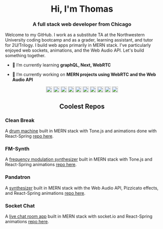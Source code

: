 <h1 align="center">Hi, I'm Thomas</h1>
<h3 align="center">A full stack web developer from Chicago</h3>
   Welcome to my GitHub. I work as a substitute TA at the Northwestern University coding bootcamp 
   and as a grader, learning assistant, and tutor for 2U/Trilogy. 
   I build web apps primarily in MERN stack. I've particularly enjoyed web sockets, 
   animations, and the Web Audio API. Let's build something together.

<!-- <p align="center"> <img src="https://komarev.com/ghpvc/?username=thomasfoydel" alt="thomasfoydel" /> </p> -->

- 🌱 I’m currently learning **graphQL, Next, WebRTC**

- 🔭 I’m currently working on **MERN projects using WebRTC and the Web Audio API**

<p align="center"><img src="https://devicons.github.io/devicon/devicon.git/icons/react/react-original-wordmark.svg" alt="react" width="20" height="20"/> <img src="https://devicons.github.io/devicon/devicon.git/icons/css3/css3-original-wordmark.svg" alt="css3" width="20" height="20"/> <img src="https://devicons.github.io/devicon/devicon.git/icons/html5/html5-original-wordmark.svg" alt="html5" width="20" height="20"/> <img src="https://devicons.github.io/devicon/devicon.git/icons/javascript/javascript-original.svg" alt="javascript" width="20" height="20"/> <img src="https://devicons.github.io/devicon/devicon.git/icons/mongodb/mongodb-original-wordmark.svg" alt="mongodb" width="20" height="20"/> <img src="https://devicons.github.io/devicon/devicon.git/icons/mysql/mysql-original-wordmark.svg" alt="mysql" width="20" height="20"/> <img src="https://devicons.github.io/devicon/devicon.git/icons/sass/sass-original.svg" alt="sass" width="20" height="20"/> <img src="https://devicons.github.io/devicon/devicon.git/icons/nodejs/nodejs-original-wordmark.svg" alt="nodejs" width="20" height="20"/> <img src="https://devicons.github.io/devicon/devicon.git/icons/webpack/webpack-original.svg" alt="webpack" width="20" height="20"/> <img src="https://devicons.github.io/devicon/devicon.git/icons/express/express-original-wordmark.svg" alt="express" width="20" height="20"/></p>
<!-- <p align="center"> <img src="https://github-readme-stats.vercel.app/api?username=thomasfoydel&show_icons=true" alt="thomasfoydel" /> </p> -->

<h2 align="center">Coolest Repos</h1>

### Clean Break

A [drum machine](http://cleanbreak.herokuapp.com/) built in MERN stack with Tone.js and animations done with React-Spring [repo here](https://github.com/ThomasFoydel/drummachine).

### FM-Synth

A [frequency modulation synthesizer](http://fm-synth.herokuapp.com/) built in MERN stack with Tone.js and React-Spring animations [repo here](https://github.com/ThomasFoydel/fmsynth).

### Pandatron

A [synthesizer](http://pandatron.herokuapp.com/) built in MERN stack with the Web Audio API, Pizzicato effects, and React-Spring animations [repo here](https://github.com/ThomasFoydel/oscillator-rx).

### Socket Chat

A [live chat room app](http://socketchat.xyz/) built in MERN stack with socket.io and React-Spring animations [repo here](https://github.com/ThomasFoydel/chat).
